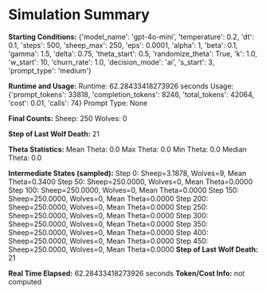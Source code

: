 # Simulation Summary

**Starting Conditions:**
{'model_name': 'gpt-4o-mini', 'temperature': 0.2, 'dt': 0.1, 'steps': 500, 'sheep_max': 250, 'eps': 0.0001, 'alpha': 1, 'beta': 0.1, 'gamma': 1.5, 'delta': 0.75, 'theta_start': 0.5, 'randomize_theta': True, 'k': 1.0, 'w_start': 10, 'churn_rate': 1.0, 'decision_mode': 'ai', 's_start': 3, 'prompt_type': 'medium'}

**Runtime and Usage:**
Runtime: 62.28433418273926 seconds
Usage: {'prompt_tokens': 33818, 'completion_tokens': 8246, 'total_tokens': 42064, 'cost': 0.01, 'calls': 74}
Prompt Type: None

**Final Counts:**
Sheep: 250
Wolves: 0

**Step of Last Wolf Death:**
21

**Theta Statistics:**
Mean Theta: 0.0
Max Theta: 0.0
Min Theta: 0.0
Median Theta: 0.0

**Intermediate States (sampled):**
Step 0: Sheep=3.1878, Wolves=9, Mean Theta=0.3400
Step 50: Sheep=250.0000, Wolves=0, Mean Theta=0.0000
Step 100: Sheep=250.0000, Wolves=0, Mean Theta=0.0000
Step 150: Sheep=250.0000, Wolves=0, Mean Theta=0.0000
Step 200: Sheep=250.0000, Wolves=0, Mean Theta=0.0000
Step 250: Sheep=250.0000, Wolves=0, Mean Theta=0.0000
Step 300: Sheep=250.0000, Wolves=0, Mean Theta=0.0000
Step 350: Sheep=250.0000, Wolves=0, Mean Theta=0.0000
Step 400: Sheep=250.0000, Wolves=0, Mean Theta=0.0000
Step 450: Sheep=250.0000, Wolves=0, Mean Theta=0.0000
**Step of Last Wolf Death:** 21

**Real Time Elapsed:** 62.28433418273926 seconds
**Token/Cost Info:** not computed
